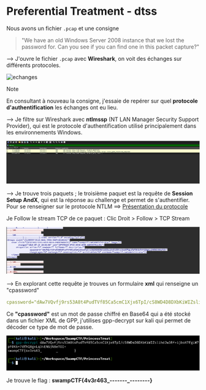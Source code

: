 # Preferential Treatment - dtss

Nous avons un fichier `.pcap` et une consigne 
> "We have an old Windows Server 2008 instance that we lost the password for. Can you see if you can find one in this packet capture?"

--> J'ouvre le fichier `.pcap` avec **Wireshark**, on voit des échanges sur différents protocoles.

![echanges](data/échanges.png)

> [!NOTE]
> En consultant à nouveau la consigne, j'essaie de repérer sur quel **protocole d'authentification** les échanges ont eu lieu. 

--> Je filtre sur Wireshark avec **ntlmssp** (NT LAN Manager Security Support Provider), qui est le protocole d'authentification utilisé principalement dans les environnements Windows.

![Filter NTLMSSP](data/filter.png)

--> Je trouve trois paquets ; le troisième paquet est la requête de **Session Setup AndX**, qui est la réponse au challenge et permet de s'authentifier. Pour se renseigner sur le protocole NTLM ==> [Présentation du protocole](https://www.crowdstrike.com/fr-fr/cybersecurity-101/identity-protection/windows-ntlm/)

Je Follow le stream TCP de ce paquet : Clic Droit > Follow > TCP Stream

![XML Stream](data/stream.png)

--> En explorant cette requête je trouves un formulaire **xml** qui renseigne un "cpassword"

```yml
cpassword="dAw7VQvfj9rs53A8t4PudTVf85Ca5cmC1Xjx6TpI/cS8WD4D8DXbKiWIZslihdJw3Rf+ijboX7FgLW7pF0K6x7dfhQ8gxLq34ENGjN8eTOI="
```

Ce **"cpassword"** est un mot de passe chiffré en Base64 qui a été stocké dans un fichier XML de GPP, j'utilises gpp-decrypt sur kali qui permet de décoder ce type de mot de passe.

![Flag](data/flag.png)


Je trouve le flag : **swampCTF{4v3r463_-------_--------}**
